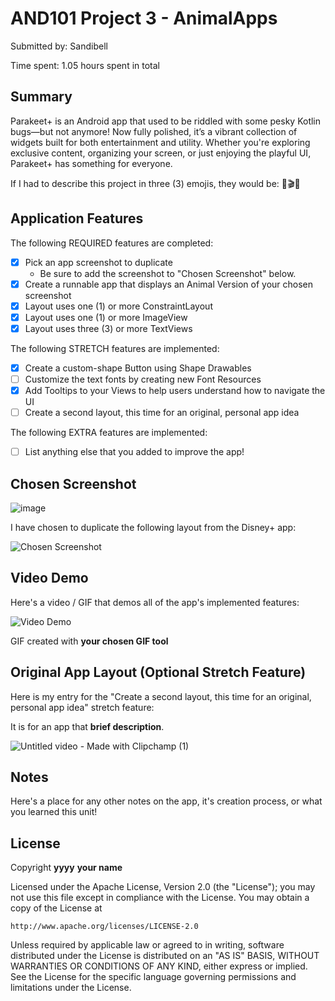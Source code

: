 <!-- (This is a comment) INSTRUCTIONS: Go through this page and fill out any **bolded** entries with their correct values.-->

# AND101 Project 3 - AnimalApps

Submitted by: Sandibell

Time spent: 1.05 hours spent in total

## Summary

Parakeet+ is an Android app that used to be riddled with some pesky Kotlin bugs—but not anymore! Now fully polished, it’s a vibrant collection of widgets built for both entertainment and utility. Whether you're exploring exclusive content, organizing your screen, or just enjoying the playful UI, Parakeet+ has something for everyone.

If I had to describe this project in three (3) emojis, they would be: 🦜🎬📱

## Application Features

<!-- (This is a comment) Please be sure to change the [ ] to [x] for any features you completed.  If a feature is not checked [x], you might miss the points for that item! -->

The following REQUIRED features are completed:

- [x] Pick an app screenshot to duplicate
  - Be sure to add the screenshot to "Chosen Screenshot" below.
- [x] Create a runnable app that displays an Animal Version of your chosen screenshot
- [x] Layout uses one (1) or more ConstraintLayout
- [x] Layout uses one (1) or more ImageView
- [x] Layout uses three (3) or more TextViews

The following STRETCH features are implemented:

- [x] Create a custom-shape Button using Shape Drawables
- [ ] Customize the text fonts by creating new Font Resources
- [x] Add Tooltips to your Views to help users understand how to navigate the UI
- [ ] Create a second layout, this time for an original, personal app idea

The following EXTRA features are implemented:

- [ ] List anything else that you added to improve the app!

## Chosen Screenshot
![image](https://github.com/user-attachments/assets/15a4da0d-dea0-4f0e-b05b-283a9bf9abcd)


I have chosen to duplicate the following layout from the Disney+ app:

<img src='http://example.com/link/to/your/image.png' title='Chosen Screenshot' width='' alt='Chosen Screenshot' />

## Video Demo

Here's a video / GIF that demos all of the app's implemented features:

<img src='http://i.imgur.com/link/to/your/gif/file.gif' title='Video Demo' width='' alt='Video Demo' />

GIF created with **your chosen GIF tool**

<!-- Recommended tools:
- [Kap](https://getkap.co/) for macOS
- [ScreenToGif](https://www.screentogif.com/) for Windows
- [peek](https://github.com/phw/peek) for Linux. -->

## Original App Layout (Optional Stretch Feature)

Here is my entry for the "Create a second layout, this time for an original, personal app idea" stretch feature:

It is for an app that **brief description**.

![Untitled video - Made with Clipchamp (1)](https://github.com/user-attachments/assets/f738d537-651b-4e31-810e-332e0093f89f)

## Notes

Here's a place for any other notes on the app, it's creation process, or what you learned this unit!

## License

Copyright **yyyy** **your name**

Licensed under the Apache License, Version 2.0 (the "License");
you may not use this file except in compliance with the License.
You may obtain a copy of the License at

    http://www.apache.org/licenses/LICENSE-2.0

Unless required by applicable law or agreed to in writing, software
distributed under the License is distributed on an "AS IS" BASIS,
WITHOUT WARRANTIES OR CONDITIONS OF ANY KIND, either express or implied.
See the License for the specific language governing permissions and
limitations under the License.

